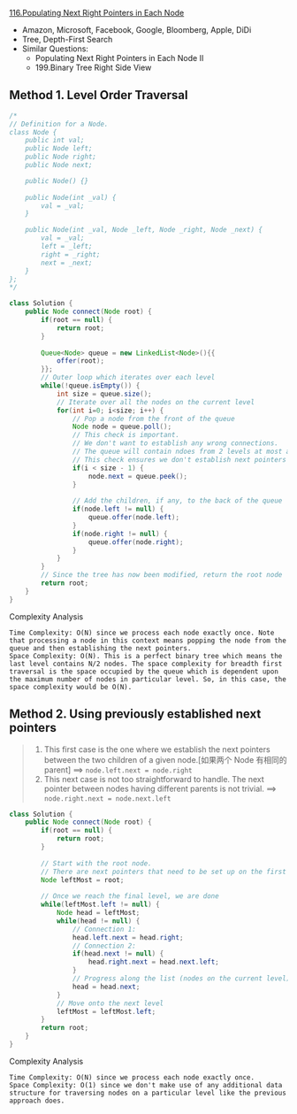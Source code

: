[116.Populating Next Right Pointers in Each Node](https://leetcode.com/problems/populating-next-right-pointers-in-each-node/solution/)

* Amazon, Microsoft, Facebook, Google, Bloomberg, Apple, DiDi
* Tree, Depth-First Search
* Similar Questions:
    * Populating Next Right Pointers in Each Node II
    * 199.Binary Tree Right Side View
    

## Method 1. Level Order Traversal
```java 
/*
// Definition for a Node.
class Node {
    public int val;
    public Node left;
    public Node right;
    public Node next;

    public Node() {}
    
    public Node(int _val) {
        val = _val;
    }

    public Node(int _val, Node _left, Node _right, Node _next) {
        val = _val;
        left = _left;
        right = _right;
        next = _next;
    }
};
*/

class Solution {
    public Node connect(Node root) {
        if(root == null) {
            return root;
        }
        
        Queue<Node> queue = new LinkedList<Node>(){{
            offer(root);
        }};
        // Outer loop which iterates over each level
        while(!queue.isEmpty()) {
            int size = queue.size();
            // Iterate over all the nodes on the current level
            for(int i=0; i<size; i++) {
                // Pop a node from the front of the queue
                Node node = queue.poll();
                // This check is important. 
                // We don't want to establish any wrong connections.
                // The queue will contain ndoes from 2 levels at most at any point in time.
                // This check ensures we don't establish next pointers beyong the end of a level
                if(i < size - 1) {
                    node.next = queue.peek();
                }
                
                // Add the children, if any, to the back of the queue
                if(node.left != null) {
                    queue.offer(node.left);
                }
                if(node.right != null) {
                    queue.offer(node.right);
                }
            }
        }
        // Since the tree has now been modified, return the root node
        return root;
    }
}
```
Complexity Analysis

    Time Complexity: O(N) since we process each node exactly once. Note that processing a node in this context means popping the node from the queue and then establishing the next pointers.
    Space Complexity: O(N). This is a perfect binary tree which means the last level contains N/2 nodes. The space complexity for breadth first traversal is the space occupied by the queue which is dependent upon the maximum number of nodes in particular level. So, in this case, the space complexity would be O(N). 


## Method 2. Using previously established next pointers
> 1. This first case is the one where we establish the next pointers between the two children of a given node.[如果两个 Node 有相同的 parent] ==> `node.left.next = node.right`
> 2. This next case is not too straightforward to handle. The next pointer between nodes having different parents is not trivial. ==> `node.right.next = node.next.left`
```java 
class Solution {
    public Node connect(Node root) {
        if(root == null) {
            return root;
        }
        
        // Start with the root node.
        // There are next pointers that need to be set up on the first level
        Node leftMost = root;
        
        // Once we reach the final level, we are done
        while(leftMost.left != null) {
            Node head = leftMost;
            while(head != null) {
                // Connection 1:
                head.left.next = head.right;
                // Connection 2:
                if(head.next != null) {
                    head.right.next = head.next.left;
                }
                // Progress along the list (nodes on the current level)
                head = head.next;
            }
            // Move onto the next level
            leftMost = leftMost.left;
        }
        return root;
    }
}
```
Complexity Analysis

    Time Complexity: O(N) since we process each node exactly once.
    Space Complexity: O(1) since we don't make use of any additional data structure for traversing nodes on a particular level like the previous approach does.

